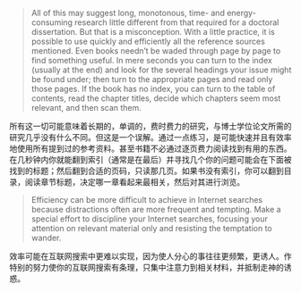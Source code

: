 > All of this may suggest long, monotonous, time- and energy-consuming research little different from that required for a doctoral  dissertation. But that is a misconception. With a little practice, it is possible to use quickly and efficiently all the reference  sources mentioned. Even books needn’t be waded through page by page to find something useful. In mere seconds you can turn to the index \(usually at the end\) and look for the several headings your issue might be found under; then turn to  the  appropriate pages and read only those pages. If the book has no index, you can turn to the table of contents, read the   chapter titles, decide which chapters seem most relevant, and then scan them.

所有这一切可能意味着长期的，单调的，费时费力的研究，与博士学位论文所需的研究几乎没有什么不同。但这是一个误解。通过一点练习，是可能快速并且有效率地使用所有提到过的参考资料。甚至书籍不必通过逐页费力阅读找到有用的东西。在几秒钟内你就能翻到索引（通常是在最后）并寻找几个你的问题可能会在下面被找到的标题；然后翻到合适的页码，只读那几页。如果书没有索引，你可以翻到目录，阅读章节标题，决定哪一章看起来最相关，然后对其进行浏览。

> Efficiency can be more difficult to achieve in Internet searches because distractions often are more frequent and tempting.  Make a special effort to discipline your Internet searches, focusing your attention on relevant material only and resisting the temptation to wander.

效率可能在互联网搜索中更难以实现，因为使人分心的事往往更频繁，更诱人。作特别的努力使你的互联网搜索有条理，只集中注意力到相关材料，并抵制走神的诱惑。

